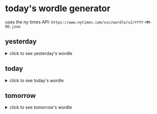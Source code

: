 # today's wordle generator

uses the ny times API: `https://www.nytimes.com/svc/wordle/v2/YYYY-MM-DD.json`

## yesterday

<details>
    <summary>click to see yesterday's wordle</summary>

    inbox

</details>

## today

<details>
    <summary>click to see today's wordle</summary>

    patch

</details>

## tomorrow

<details>
    <summary>click to see tomorrow's wordle</summary>

    spate

</details>
